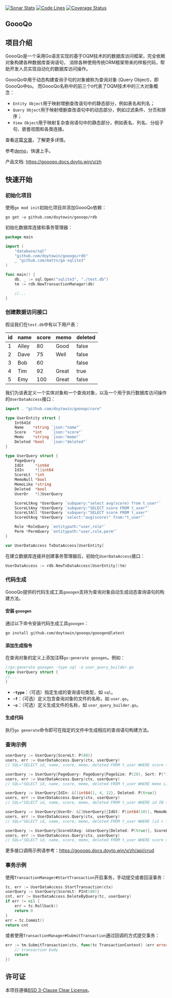 [![Sonar Stats](https://sonarcloud.io/api/project_badges/measure?project=win.doyto.goooqo&metric=alert_status)](https://sonarcloud.io/dashboard?id=win.doyto.goooqo)
[![Code Lines](https://sonarcloud.io/api/project_badges/measure?project=win.doyto.goooqo&metric=ncloc)](https://sonarcloud.io/component_measures?id=win.doyto.goooqo&metric=ncloc)
[![Coverage Status](https://sonarcloud.io/api/project_badges/measure?project=win.doyto.goooqo&metric=coverage)](https://sonarcloud.io/component_measures?id=win.doyto.goooqo&metric=coverage)

GoooQo
---

## 项目介绍

GoooQo是一个采用Go语言实现的基于OQM技术的的数据库访问框架，完全依赖对象构建各种数据库查询语句，
消除各种使用传统ORM框架带来的样板代码，帮助开发人员实现自动化的数据库访问操作。

GoooQo中用于动态构建查询子句的对象被称为查询对象 (Query Object)，即GoooQo中`Qo`。
而GoooQo名称中的前三个`O`代表了OQM技术中的三大对象概念：

- `Entity Object`用于映射增删查改语句中的静态部分，例如表名和列名；
- `Query Object`用于映射增删查改语句中的动态部分，例如过滤条件、分页和排序；
- `View Object`用于映射复杂查询语句中的静态部分，例如表名、列名、分组子句、嵌套视图和各类连接。

查看这篇[文章](https://blog.doyto.win/post/introduction-to-goooqo-en/)，了解更多详情。

参考[demo](https://github.com/doytowin/goooqo-demo)，快速上手。

产品文档: https://goooqo.docs.doyto.win/v/zh

## 快速开始

### 初始化项目

使用`go mod init`初始化项目并添加GoooQo依赖：

```
go get -u github.com/doytowin/goooqo/rdb
```

初始化数据库连接和事务管理器：

```go
package main

import (
	"database/sql"
	"github.com/doytowin/goooqo/rdb"
	_ "github.com/mattn/go-sqlite3"
)

func main() {
	db, _ := sql.Open("sqlite3", "./test.db")
	tm := rdb.NewTransactionManager(db)

	//...
}
```

### 创建数据访问接口

假设我们在`test.db`中有以下用户表：

| id | name  | score | memo  | deleted |
|----|-------|-------|-------|---------|
| 1  | Alley | 80    | Good  | false   |
| 2  | Dave  | 75    | Well  | false   |
| 3  | Bob   | 60    |       | false   |
| 4  | Tim   | 92    | Great | true    |
| 5  | Emy   | 100   | Great | false   |

我们为该表定义一个实体对象和一个查询对象，以及一个用于执行数据库访问操作的`UserDataAccess`接口：

```go
import . "github.com/doytowin/goooqo/core"

type UserEntity struct {
	Int64Id
	Name    *string `json:"name"`
	Score   *int    `json:"score"`
	Memo    *string `json:"memo"`
	Deleted *bool   `json:"deleted"`
}

type UserQuery struct {
	PageQuery
	IdGt     *int64
	IdIn     *[]int64
	ScoreLt  *int
	MemoNull *bool
	MemoLike *string
	Deleted  *bool
	UserOr   *[]UserQuery

	ScoreLtAvg *UserQuery `subquery:"select avg(score) from t_user"`
	ScoreLtAny *UserQuery `subquery:"SELECT score FROM t_user"`
	ScoreLtAll *UserQuery `subquery:"SELECT score FROM t_user"`
	ScoreGtAvg *UserQuery `select:"avg(score)" from:"t_user"`

	Role *RoleQuery `entitypath:"user,role"`
	Perm *PermQuery `entitypath:"user,role,perm"`
}

var UserDataAccess TxDataAccess[UserEntity]
```

在建立数据库连接并创建事务管理器后，初始化`UserDataAccess`接口：

```go
UserDataAccess := rdb.NewTxDataAccess[UserEntity](tm)
```

### 代码生成

GoooQo提供的代码生成工具`gooogen`支持为查询对象自动生成动态查询语句的构建方法。

#### 安装 `gooogen`

通过以下命令安装代码生成工具`gooogen`：

```bash
go install github.com/doytowin/goooqo/gooogen@latest
```

#### 添加生成指令

在查询对象的定义上添加注释`go:generate gooogen`。例如：

```go
//go:generate gooogen -type sql -o user_query_builder.go
type UserQuery struct {
//...
}
```

- **`-type`**：（可选）指定生成的查询语句类型，如 `sql`。
- **`-f`**：（可选）定义包含查询对象的文件的名称，如 `user.go`。
- **`-o`**：（可选）定义生成文件的名称，如 `user_query_builder.go`。

#### 生成代码

执行`go generate`命令即可在指定的文件中生成相应的查询语句构建方法。

### 查询示例

```go
userQuery := UserQuery{ScoreLt: P(80)}
users, err := UserDataAccess.Query(ctx, userQuery)
// SQL="SELECT id, name, score, memo, deleted FROM t_user WHERE score < ?" args="[80]"

userQuery := UserQuery{PageQuery: PageQuery{PageSize: P(20), Sort: P("id,desc;score")}, MemoLike: P("Great")}
users, err := UserDataAccess.Query(ctx, userQuery)
// SQL="SELECT id, name, score, memo, deleted FROM t_user WHERE memo LIKE ? ORDER BY id DESC, score LIMIT 20 OFFSET 0" args="[Great]"

userQuery := UserQuery{IdIn: &[]int64{1, 4, 12}, Deleted: P(true)}
users, err := UserDataAccess.Query(ctx, userQuery)
// SQL="SELECT id, name, score, memo, deleted FROM t_user WHERE id IN (?, ?, ?) AND deleted = ?" args="[1 4 12 true]"

userQuery := UserQuery{UserOr: &[]UserQuery{{IdGt: P(int64(10)), MemoNull: P(true)}, {ScoreLt: P(80), MemoLike: P("Good")}}}
users, err := UserDataAccess.Query(ctx, userQuery)
// SQL="SELECT id, name, score, memo, deleted FROM t_user WHERE (id > ? AND memo IS NULL OR score < ? AND memo LIKE ?)" args="[10 80 Good]"

userQuery := UserQuery{ScoreGtAvg: &UserQuery{Deleted: P(true)}, ScoreLtAny: &UserQuery{}}
users, err := UserDataAccess.Query(ctx, userQuery)
// SQL="SELECT id, name, score, memo, deleted FROM t_user WHERE score > (SELECT avg(score) FROM t_user WHERE deleted = ?) AND score < ANY(SELECT score FROM t_user)" args="[true]"
```

更多接口调用示例请参考：https://goooqo.docs.doyto.win/v/zh/api/crud

### 事务示例

使用`TransactionManager#StartTransaction`开启事务，手动提交或者回滚事务：
```go
tc, err := UserDataAccess.StartTransaction(ctx)
userQuery := UserQuery{ScoreLt: PInt(80)}
cnt, err := UserDataAccess.DeleteByQuery(tc, userQuery)
if err != nil {
	err = tc.Rollback()
	return 0
}
err = tc.Commit()
return cnt
```

或者使用`TransactionManager#SubmitTransaction`通过回调的方式提交事务：
```go
err := tm.SubmitTransaction(ctx, func(tc TransactionContext) (err error) {
	// transaction body
	return
})
```

许可证
---
本项目遵循[BSD 3-Clause Clear License](https://spdx.org/licenses/BSD-3-Clause-Clear)。
